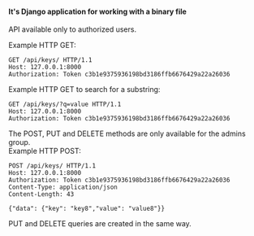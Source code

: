#### It's Django application for working with a binary file

API available only to authorized users.  

Example HTTP GET:

```http request
GET /api/keys/ HTTP/1.1
Host: 127.0.0.1:8000
Authorization: Token c3b1e9375936198bd3186ffb6676429a22a26036
```

Example HTTP GET to search for a substring:

```http request
GET /api/keys/?q=value HTTP/1.1
Host: 127.0.0.1:8000
Authorization: Token c3b1e9375936198bd3186ffb6676429a22a26036
```

The POST, PUT and DELETE methods are only available for the admins group.  
Example HTTP POST:

```http request
POST /api/keys/ HTTP/1.1
Host: 127.0.0.1:8000
Authorization: Token c3b1e9375936198bd3186ffb6676429a22a26036
Content-Type: application/json
Content-Length: 43

{"data": {"key": "key8","value": "value8"}}
```

PUT and DELETE queries are created in the same way.

